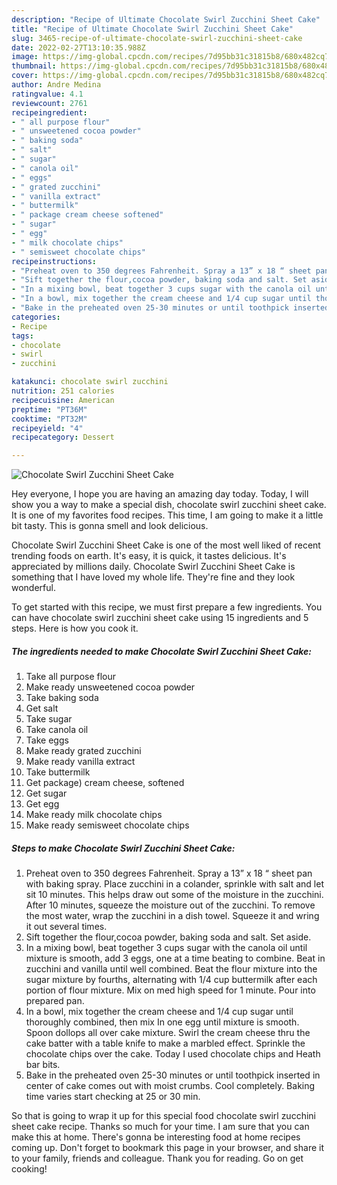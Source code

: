```yaml
---
description: "Recipe of Ultimate Chocolate Swirl Zucchini Sheet Cake"
title: "Recipe of Ultimate Chocolate Swirl Zucchini Sheet Cake"
slug: 3465-recipe-of-ultimate-chocolate-swirl-zucchini-sheet-cake
date: 2022-02-27T13:10:35.988Z
image: https://img-global.cpcdn.com/recipes/7d95bb31c31815b8/680x482cq70/chocolate-swirl-zucchini-sheet-cake-recipe-main-photo.jpg
thumbnail: https://img-global.cpcdn.com/recipes/7d95bb31c31815b8/680x482cq70/chocolate-swirl-zucchini-sheet-cake-recipe-main-photo.jpg
cover: https://img-global.cpcdn.com/recipes/7d95bb31c31815b8/680x482cq70/chocolate-swirl-zucchini-sheet-cake-recipe-main-photo.jpg
author: Andre Medina
ratingvalue: 4.1
reviewcount: 2761
recipeingredient:
- " all purpose flour"
- " unsweetened cocoa powder"
- " baking soda"
- " salt"
- " sugar"
- " canola oil"
- " eggs"
- " grated zucchini"
- " vanilla extract"
- " buttermilk"
- " package cream cheese softened"
- " sugar"
- " egg"
- " milk chocolate chips"
- " semisweet chocolate chips"
recipeinstructions:
- "Preheat oven to 350 degrees Fahrenheit. Spray a 13” x 18 “ sheet pan with baking spray. Place zucchini in a colander, sprinkle with salt and let sit 10 minutes. This helps draw out some of the moisture in the zucchini. After 10 minutes, squeeze the moisture out of the zucchini. To remove the most water, wrap the zucchini in a dish towel. Squeeze it and wring it out several times."
- "Sift together the flour,cocoa powder, baking soda and salt. Set aside."
- "In a mixing bowl, beat together 3 cups sugar with the canola oil until mixture is smooth, add 3 eggs, one at a time beating to combine. Beat in zucchini and vanilla until well combined. Beat the flour mixture into the sugar mixture by fourths, alternating with 1/4 cup buttermilk after each portion of flour mixture. Mix on med high speed for 1 minute. Pour into prepared pan."
- "In a bowl, mix together the cream cheese and 1/4 cup sugar until thoroughly combined, then mix In one egg until mixture is smooth. Spoon dollops all over cake mixture. Swirl the cream cheese thru the cake batter with a table knife to make a marbled effect. Sprinkle the chocolate chips over the cake. Today I used chocolate chips and Heath bar bits."
- "Bake in the preheated oven 25-30 minutes or until toothpick inserted in center of cake comes out with moist crumbs. Cool completely. Baking time varies start checking at 25 or 30 min."
categories:
- Recipe
tags:
- chocolate
- swirl
- zucchini

katakunci: chocolate swirl zucchini 
nutrition: 251 calories
recipecuisine: American
preptime: "PT36M"
cooktime: "PT32M"
recipeyield: "4"
recipecategory: Dessert

---
```



![Chocolate Swirl Zucchini Sheet Cake](https://img-global.cpcdn.com/recipes/7d95bb31c31815b8/680x482cq70/chocolate-swirl-zucchini-sheet-cake-recipe-main-photo.jpg)

Hey everyone, I hope you are having an amazing day today. Today, I will show you a way to make a special dish, chocolate swirl zucchini sheet cake. It is one of my favorites food recipes. This time, I am going to make it a little bit tasty. This is gonna smell and look delicious.



Chocolate Swirl Zucchini Sheet Cake is one of the most well liked of recent trending foods on earth. It's easy, it is quick, it tastes delicious. It's appreciated by millions daily. Chocolate Swirl Zucchini Sheet Cake is something that I have loved my whole life. They're fine and they look wonderful.


To get started with this recipe, we must first prepare a few ingredients. You can have chocolate swirl zucchini sheet cake using 15 ingredients and 5 steps. Here is how you cook it.

<!--inarticleads1-->

##### The ingredients needed to make Chocolate Swirl Zucchini Sheet Cake:

1. Take  all purpose flour
1. Make ready  unsweetened cocoa powder
1. Take  baking soda
1. Get  salt
1. Take  sugar
1. Take  canola oil
1. Take  eggs
1. Make ready  grated zucchini
1. Make ready  vanilla extract
1. Take  buttermilk
1. Get  package) cream cheese, softened
1. Get  sugar
1. Get  egg
1. Make ready  milk chocolate chips
1. Make ready  semisweet chocolate chips




<!--inarticleads2-->

##### Steps to make Chocolate Swirl Zucchini Sheet Cake:

1. Preheat oven to 350 degrees Fahrenheit. Spray a 13” x 18 “ sheet pan with baking spray. Place zucchini in a colander, sprinkle with salt and let sit 10 minutes. This helps draw out some of the moisture in the zucchini. After 10 minutes, squeeze the moisture out of the zucchini. To remove the most water, wrap the zucchini in a dish towel. Squeeze it and wring it out several times.
1. Sift together the flour,cocoa powder, baking soda and salt. Set aside.
1. In a mixing bowl, beat together 3 cups sugar with the canola oil until mixture is smooth, add 3 eggs, one at a time beating to combine. Beat in zucchini and vanilla until well combined. Beat the flour mixture into the sugar mixture by fourths, alternating with 1/4 cup buttermilk after each portion of flour mixture. Mix on med high speed for 1 minute. Pour into prepared pan.
1. In a bowl, mix together the cream cheese and 1/4 cup sugar until thoroughly combined, then mix In one egg until mixture is smooth. Spoon dollops all over cake mixture. Swirl the cream cheese thru the cake batter with a table knife to make a marbled effect. Sprinkle the chocolate chips over the cake. Today I used chocolate chips and Heath bar bits.
1. Bake in the preheated oven 25-30 minutes or until toothpick inserted in center of cake comes out with moist crumbs. Cool completely. Baking time varies start checking at 25 or 30 min.




So that is going to wrap it up for this special food chocolate swirl zucchini sheet cake recipe. Thanks so much for your time. I am sure that you can make this at home. There's gonna be interesting food at home recipes coming up. Don't forget to bookmark this page in your browser, and share it to your family, friends and colleague. Thank you for reading. Go on get cooking!
